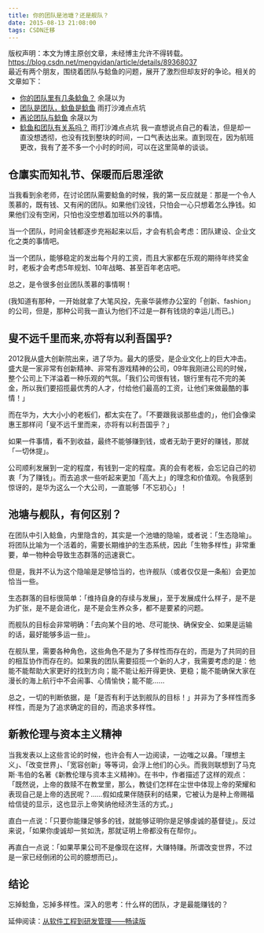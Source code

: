 ```yaml
---
title: 你的团队是池塘？还是舰队？
date: 2015-08-13 21:08:00
tags: CSDN迁移
---
```

 版权声明：本文为博主原创文章，未经博主允许不得转载。 https://blog.csdn.net/mengyidan/article/details/89368037   
   最近有两个朋友，围绕着团队与鲶鱼的问题，展开了激烈但却友好的争论。相关的文章如下：

 
  * [你的团队里有几条鲶鱼？](https://link.jianshu.com?t=https://mp.weixin.qq.com/s?__biz=MzA3MDMwOTcwMg==&amp;mid=208245280&amp;idx=1&amp;sn=c5822624b190f3a0260951c136bfe86f&amp;scene=0&amp;key=0acd51d81cb052bc7058c87c811cf63f287d2e004a0759eb56828d98c35fdcbe51a7b1cb32c0d1c86420cdfe20d2663d) 余晟以为 
  * [团队是团队，鲶鱼是鲶鱼](https://link.jianshu.com?t=http://mp.weixin.qq.com/s?__biz=MzA3MTE4NzYwNg==&amp;mid=209012084&amp;idx=1&amp;sn=a752bfbb9c47fa6bc75c16adb34f62d8&amp;scene=1&amp;key=0acd51d81cb052bca2dde77f28ed36cd91238eba37f36fcc1fb1cc25a99d88c80ba6f879952f4320716d8624535adcb1) 雨打沙滩点点坑 
  * [再论团队与鲶鱼](https://link.jianshu.com?t=https://mp.weixin.qq.com/s?__biz=MzA3MDMwOTcwMg==&amp;mid=208285207&amp;idx=1&amp;sn=9509f3713fd9f1f70eccacaa2f7e68b2&amp;scene=0&amp;key=0acd51d81cb052bc84d309c323b2552741cd6b852d1a6123061efa31234e216acf2e33571c6854679a67a44e90e113ee) 余晟以为 
  * [鲶鱼和团队有关系吗？](https://link.jianshu.com?t=http://mp.weixin.qq.com/s?__biz=MzA3MTE4NzYwNg==&amp;mid=209102508&amp;idx=1&amp;sn=588335c30dc41fd90023400d6e111911&amp;scene=1&amp;key=0acd51d81cb052bcad44c6b7a3c5928be459a4617f335957124e252261abab1565855d05683c8a2c0cc66b520b41f024) 雨打沙滩点点坑 我一直想说点自己的看法，但是却一直没想透彻，也没有找到整块的时间，一口气表达出来。直到现在，因为航班更改，我有了差不多一个小时的时间，可以在这里简单的谈谈。

 
## 仓廪实而知礼节、保暖而后思淫欲

 当我看到余老师，在讨论团队需要鲶鱼的时候，我的第一反应就是：那是一个令人羡慕的，既有钱、又有闲的团队。如果他们没钱，只怕会一心只想着怎么挣钱。如果他们没有空闲，只怕也没空想着加班以外的事情。

 当一个团队，时间金钱都逐步充裕起来以后，才会有机会考虑：团队建设、企业文化之类的事情吧。

 当一个团队，能够稳定的发出每个月的工资，而且大家都在乐观的期待年终奖金时，老板才会考虑5年规划、10年战略、甚至百年老店吧。

 总之，是令很多创业团队羡慕的事情啊！

 (我知道有那种，一开始就拿了大笔风投，先豪华装修办公室的「创新、fashion」的公司，但是，那种公司我一直认为他们不过是一群有钱烧的幸运儿而已。)

 
## 叟不远千里而来,亦将有以利吾国乎?

 2012我从盛大创新院出来，进了华为。最大的感受，是企业文化上的巨大冲击。盛大是一家非常有创新精神、非常有游戏精神的公司，09年我刚进公司的时候，整个公司上下洋溢着一种乐观的气氛。「我们公司很有钱，银行里有花不完的美金，所以我们要招揽最优秀的人才，付给他们最高的工资，让他们来做最酷的事情！」

 而在华为，大大小小的老板们，都太实在了。「不要跟我谈那些虚的」，他们会像梁惠王那样问「叟不远千里而来，亦将有以利吾国乎？」

 如果一件事情，看不到收益，最终不能够赚到钱，或者无助于更好的赚钱，那就「一切休提」。

 公司顺利发展到一定的程度，有钱到一定的程度。真的会有老板，会忘记自己的初衷「为了赚钱」。而去追求一些听起来更加「高大上」的理念和价值观。令我感到惊讶的，是华为这么一个大公司，一直能够「不忘初心」！

 
## 池塘与舰队，有何区别？

 在团队中引入鲶鱼，内里隐含的，其实是一个池塘的隐喻，或者说：「生态隐喻」。将团队比喻为一个活着的，需要长期维护的生态系统，因此「生物多样性」非常重要，单一物种会导致生态群落的迅速衰亡。

 但是，我并不认为这个隐喻是足够恰当的，也许舰队（或者仅仅是一条船）会更加恰当一些。

 生态群落的目标很简单：「维持自身的存续与发展」，至于发展成什么样子，是不是为扩张，是不是会进化，是不是会生养众多，都不是要紧的问题。

 而舰队的目标会非常明确：「去向某个目的地、尽可能快、确保安全、如果是运输的话，最好能够多运一些」。

 在舰队里，需要各种角色，这些角色不是为了多样性而存在的，而是为了共同的目的相互协作而存在的。如果我的团队需要招揽一个新的人才，我需要考虑的是：他能不能帮助大家更好的找到方向；能不能让船开得更快、更稳；能不能确保大家在漫长的海上航行中不会闹事、心情愉快；能不能......

 总之，一切的判断依据，是「是否有利于达到舰队的目标！」并非为了多样性而多样性，而是为了追求确定的目的，而追求多样性。

 
## 新教伦理与资本主义精神

 当我发表以上这些言论的时候，也许会有人一边阅读，一边嗤之以鼻。「理想主义」、「改变世界」、「宽容创新」等等词，会浮上他们的心头。而我则联想到了马克斯·韦伯的名著《新教伦理与资本主义精神》。在书中，作者描述了这样的观点：「既然说，上帝的救赎不在教堂里，那么，教徒们怎样在尘世中体现上帝的荣耀和表现自己是上帝的选民呢？......假如成果伴随获利的结果，它被认为是种上帝赐福给信徒的显示，这也显示上帝笑纳他经济生活的方式。」

 直白一点说：「只要你能赚足够多的钱，就能够证明你是足够虔诚的基督徒」。反过来说，「如果你虔诚却一贫如洗，那就证明上帝都没有在帮你」。

 再直白一点说：「如果苹果公司不是像现在这样，大赚特赚。所谓改变世界，不过是一家已经倒闭的公司的臆想而已」。

 
## 结论

 忘掉鲶鱼，忘掉多样性。深入的思考：什么样的团队，才是最能赚钱的？

 延伸阅读：[从软件工程到研发管理——畅读版](https://link.jianshu.com?t=http://www.zhuangbiaowei.com/blog/?p=1929)

   
   
 